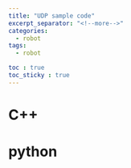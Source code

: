 ```yaml
---
title: "UDP sample code"
excerpt_separator: "<!--more-->"
categories:
  - robot
tags:
  - robot

toc : true
toc_sticky : true
---
```


# C++

# python
